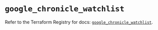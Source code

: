 # `google_chronicle_watchlist`

Refer to the Terraform Registry for docs: [`google_chronicle_watchlist`](https://registry.terraform.io/providers/hashicorp/google/6.42.0/docs/resources/chronicle_watchlist).
